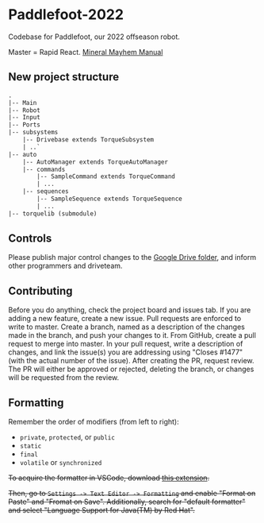 # Paddlefoot-2022

Codebase for Paddlefoot, our 2022 offseason robot. 

Master = Rapid React. [Mineral Mayhem Manual](https://docs.google.com/document/d/14zJiKeNHfTmeQ2ZzQ8RP-kx3hduD3rV0CSx2J5x9dfw/edit)

## New project structure

```txt
.
|-- Main
|-- Robot
|-- Input
|-- Ports
|-- subsystems
    |-- Drivebase extends TorqueSubsystem
    | ..`
|-- auto
    |-- AutoManager extends TorqueAutoManager
    |-- commands
        |-- SampleCommand extends TorqueCommand
        | ...
    |-- sequences
        |-- SampleSequence extends TorqueSequence
        | ...
|-- torquelib (submodule)
```

## Controls

Please publish major control changes to the [Google Drive folder](https://drive.google.com/drive/folders/1bb2S4_d-e_ZlqMYT-pupsMfWWjnk1Fzt), and inform other programmers and driveteam.

## Contributing

Before you do anything, check the project board and issues tab. If you are adding a new feature, create a new issue. Pull requests are enforced to write to master. Create a branch, named as a description of the changes made in the branch, and push your changes to it. From GitHub, create a pull request to merge into master. In your pull request, write a description of changes, and link the issue(s) you are addressing using "Closes #1477" (with the actual number of the issue). After creating the PR, request review. The PR will either be approved or rejected, deleting the branch, or changes will be requested from the review.

## Formatting

Remember the order of modifiers (from left to right):

- `private`, `protected`, or `public`
- `static`
- `final`
- `volatile` or `synchronized`

~~To acquire the formatter in VSCode, download [this extension](https://marketplace.visualstudio.com/items?itemName=redhat.java).~~

~~Then, go to `Settings -> Text Editor -> Formatting` and enable "Format on Paste" and "Fromat on Save". Additionally, search for "default formatter" and select "Language Support for Java(TM) by Red Hat".~~

